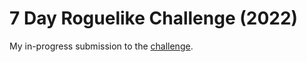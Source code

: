 # 7 Day Roguelike Challenge (2022)

My in-progress submission to the [challenge](https://itch.io/jam/7drl-challenge-2022).
